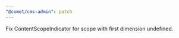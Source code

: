 ```yaml
---
"@comet/cms-admin": patch
---
```


Fix ContentScopeIndicator for scope with first dimension undefined.
